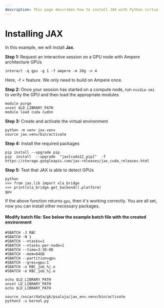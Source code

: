 ```yaml
---
description: This page describes how to install JAX with Python virtual environments
---
```


# Installing JAX

In this example, we will install **Jax**.&#x20;

**Step 1:** Request an interactive session on a GPU node with Ampere architecture GPUs

```
interact -q gpu -g 1 -f ampere -m 20g -n 4
```

Here, -f = feature. We only need to build on Ampere once.&#x20;

**Step 2:** Once your session has started on a compute node, run `nvidia-smi` to verify the GPU and then load the appropriate modules&#x20;

```
module purge 
unset $LD_LIBRARY_PATH
module load cuda cudnn
```

**Step 3:** Create and activate the virtual environment

```
python -m venv jax.venv
source jax.venv/bin/activate
```

**Step 4:** Install the required packages

```
pip install --upgrade pip
pip  install  --upgrade  "jax[cuda12_pip]"  -f  https://storage.googleapis.com/jax-releases/jax_cuda_releases.html
```

**Step 5:** Test that JAX is able to detect GPUs

```
python
>>> from jax.lib import xla_bridge
>>> print(xla_bridge.get_backend().platform)
gpu
```

If the above function returns `gpu`, then it's working correctly. You are all set, now you can install other necessary packages.

#### Modify batch file: See below the example batch file with the created environment

```
#SBATCH -J RBC
#SBATCH -N 1
#SBATCH --ntasks=1
#SBATCH --ntasks-per-node=1
#SBATCH --time=3:30:00
#SBATCH --mem=64GB
#SBATCH --partition=gpu
#SBATCH --gres=gpu:1
#SBATCH -o RBC_job_%j.o
#SBATCH -e RBC_job_%j.e

echo $LD_LIBRARY_PATH
unset LD_LIBRARY_PATH
echo $LD_LIBRARY_PATH

source /oscar/data/gk/psaluja/jax_env.venv/bin/activate
python3 -u kernel.py
```

